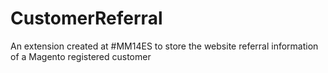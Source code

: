 CustomerReferral
================

An extension created at #MM14ES to store the website referral information of a Magento registered customer
